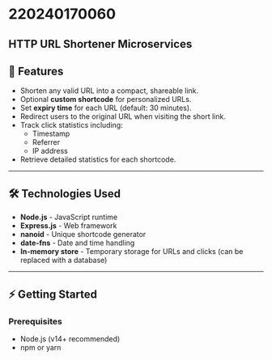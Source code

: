 # 220240170060
HTTP URL Shortener Microservices
 ---

## 🚀 Features

- Shorten any valid URL into a compact, shareable link.
- Optional **custom shortcode** for personalized URLs.
- Set **expiry time** for each URL (default: 30 minutes).
- Redirect users to the original URL when visiting the short link.
- Track click statistics including:
  - Timestamp
  - Referrer
  - IP address
- Retrieve detailed statistics for each shortcode.

---

## 🛠 Technologies Used

- **Node.js** - JavaScript runtime
- **Express.js** - Web framework
- **nanoid** - Unique shortcode generator
- **date-fns** - Date and time handling
- **In-memory store** - Temporary storage for URLs and clicks (can be replaced with a database)

---

## ⚡ Getting Started

### Prerequisites

- Node.js (v14+ recommended)
- npm or yarn
